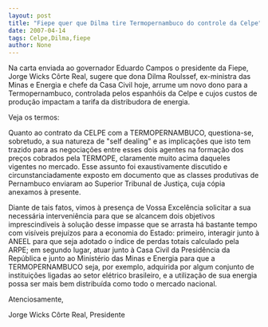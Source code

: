 ```yaml
---
layout: post
title: "Fiepe quer que Dilma tire Termopernambuco do controle da Celpe"
date: 2007-04-14
tags: Celpe,Dilma,fiepe
author: None
---
```



Na carta enviada ao governador Eduardo Campos o presidente da Fiepe, Jorge Wicks Côrte Real, sugere que dona Dilma Roulssef, ex-ministra das Minas e Energia e chefe da Casa Civil hoje, arrume um novo dono para a Termopernambuco, controlada pelos espanhóis da Celpe e cujos custos de produção impactam a tarifa da distribudora de energia.

Veja os termos:

Quanto ao contrato da CELPE com a TERMOPERNAMBUCO, questiona-se, sobretudo, a sua natureza de \"self dealing\" e as implicações que isto tem trazido para as negociações entre esses dois agentes na formação dos preços cobrados pela TERMOPE, claramente muito acima daqueles vigentes no mercado. Esse assunto foi exaustivamente discutido e circunstanciadamente exposto em documento que as classes produtivas de Pernambuco enviaram ao Superior Tribunal de Justiça, cuja cópia anexamos à presente. 

Diante de tais fatos, vimos à presença de Vossa Excelência solicitar a sua necessária interveniência para que se alcancem dois objetivos imprescindíveis à solução desse impasse que se arrasta há bastante tempo com visíveis prejuízos para a economia do Estado: primeiro, interagir junto à ANEEL para que seja adotado o índice de perdas totais calculado pela ARPE; em segundo lugar, atuar junto à Casa Civil da Presidência da República e junto ao Ministério das Minas e Energia para que a TERMOPERNAMBUCO seja, por exemplo, adquirida por algum conjunto de instituições ligadas ao setor elétrico brasileiro, e a utilização de sua energia possa ser mais bem distribuída como todo o mercado nacional.

Atenciosamente,

Jorge Wicks Côrte Real, Presidente 